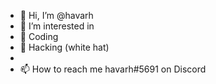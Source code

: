 - 👋 Hi, I’m @havarh
- 👀 I’m interested in 
- 🌱 Coding
- 💞️ Hacking (white hat)
- 
- 📫 How to reach me havarh#5691 on Discord

<!---
havarh/havarh is a ✨ special ✨ repository because its `README.md` (this file) appears on your GitHub profile.
You can click the Preview link to take a look at your changes.
--->
